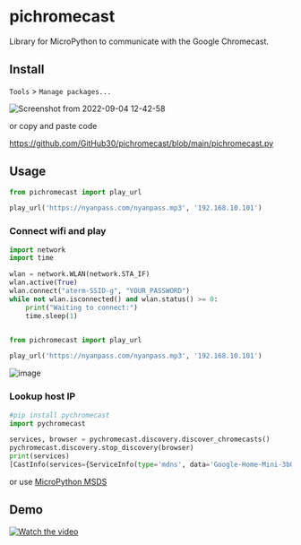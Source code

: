 # pichromecast
Library for MicroPython to communicate with the Google Chromecast.

## Install
`Tools` > `Manage packages...`

![Screenshot from 2022-09-04 12-42-58](https://user-images.githubusercontent.com/12811398/188297409-533b2016-d37e-4f8f-b44a-cab390adc953.png)

or copy and paste code

https://github.com/GitHub30/pichromecast/blob/main/pichromecast.py

## Usage

```python
from pichromecast import play_url

play_url('https://nyanpass.com/nyanpass.mp3', '192.168.10.101')
```

### Connect wifi and play
```python
import network
import time

wlan = network.WLAN(network.STA_IF)
wlan.active(True)
wlan.connect("aterm-SSID-g", "YOUR_PASSWORD")
while not wlan.isconnected() and wlan.status() >= 0:
    print("Waiting to connect:")
    time.sleep(1)


from pichromecast import play_url

play_url('https://nyanpass.com/nyanpass.mp3', '192.168.10.101')
```

![image](https://user-images.githubusercontent.com/12811398/188296486-296ed2e6-84c1-493a-9125-202f22bd04cd.png)


### Lookup host IP

```python
#pip install pychromecast
import pychromecast

services, browser = pychromecast.discovery.discover_chromecasts()
pychromecast.discovery.stop_discovery(browser)
print(services)
[CastInfo(services={ServiceInfo(type='mdns', data='Google-Home-Mini-3b0a32dc5803130351919f8a286e406f._googlecast._tcp.local.')}, uuid=UUID('3b0a32dc-5803-1303-5191-9f8a286e406f'), model_name='Google Home Mini', friendly_name='書斎', host='192.168.10.101', port=8009, cast_type='audio', manufacturer='Google Inc.')]
```

or use [MicroPython MSDS](https://pypi.org/project/micropython-mdns/)

## Demo

[![Watch the video](https://img.youtube.com/vi/bA8fouVAPho/maxresdefault.jpg)](https://youtu.be/bA8fouVAPho)
